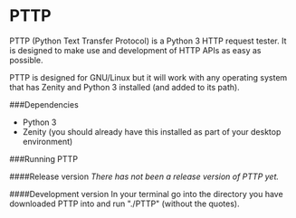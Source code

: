 PTTP
====

PTTP (Python Text Transfer Protocol) is a Python 3 HTTP request tester. It is designed to make use and development of HTTP APIs as easy as possible.

PTTP is designed for GNU/Linux but it will work with any operating system that has Zenity and Python 3 installed (and added to its path).

###Dependencies
* Python 3
* Zenity (you should already have this installed as part of your desktop environment)

###Running PTTP

####Release version
*There has not been a release version of PTTP yet.*

####Development version
In your terminal go into the directory you have downloaded PTTP into and run "./PTTP" (without the quotes).
